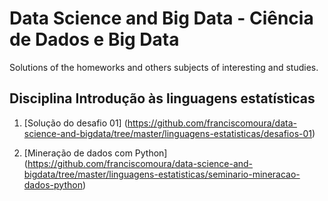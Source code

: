 # Data Science and Big Data - Ciência de Dados e Big Data
Solutions of the homeworks and others subjects of interesting and studies.

## Disciplina Introdução às linguagens estatísticas
1. [Solução do desafio 01] (https://github.com/franciscomoura/data-science-and-bigdata/tree/master/linguagens-estatisticas/desafios-01)

2. [Mineração de dados com Python] (https://github.com/franciscomoura/data-science-and-bigdata/tree/master/linguagens-estatisticas/seminario-mineracao-dados-python)
